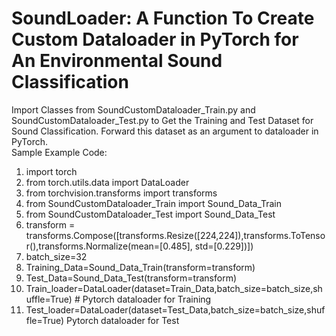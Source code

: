 # SoundLoader: A Function To Create Custom Dataloader in PyTorch for An Environmental Sound Classification
Import Classes from SoundCustomDataloader_Train.py and SoundCustomDataloader_Test.py to Get the Training and Test Dataset for Sound Classification. Forward this dataset as an argument to dataloader in PyTorch. <br>
Sample Example Code: <br>
1. import torch<br>
2. from torch.utils.data import DataLoader<br>
3. from torchvision.transforms import transforms<br>
4. from SoundCustomDataloader_Train import Sound_Data_Train<br>
5. from SoundCustomDataloader_Test import Sound_Data_Test<br>
6. transform = transforms.Compose([transforms.Resize([224,224]),transforms.ToTensor(),transforms.Normalize(mean=[0.485], std=[0.229])])<br>
7. batch_size=32<br>
8. Training_Data=Sound_Data_Train(transform=transform)<br>
9. Test_Data=Sound_Data_Test(transform=transform)<br>
10. Train_loader=DataLoader(dataset=Train_Data,batch_size=batch_size,shuffle=True) # Pytorch dataloader for Training <br>
11. Test_loader=DataLoader(dataset=Test_Data,batch_size=batch_size,shuffle=True) Pytorch dataloader for Test <br>

